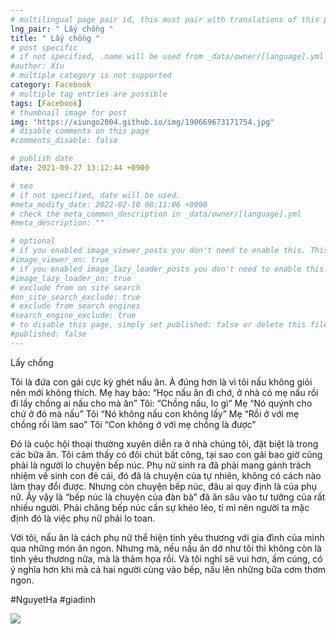```yaml
---
# multilingual page pair id, this must pair with translations of this page. (This name must be unique)
lng_pair: " Lấy chồng "
title: " Lấy chồng "
# post specific
# if not specified, .name will be used from _data/owner/[language].yml
#author: Xíu
# multiple category is not supported
category: Facebook
# multiple tag entries are possible
tags: [Facebook]
# thumbnail image for post
img: "https://xiungo2004.github.io/img/190669673171754.jpg"
# disable comments on this page
#comments_disable: false

# publish date
date: 2021-09-27 13:12:44 +0900

# seo
# if not specified, date will be used.
#meta_modify_date: 2022-02-10 08:11:06 +0900
# check the meta_common_description in _data/owner/[language].yml
#meta_description: ""

# optional
# if you enabled image_viewer_posts you don't need to enable this. This is only if image_viewer_posts = false
#image_viewer_on: true
# if you enabled image_lazy_loader_posts you don't need to enable this. This is only if image_lazy_loader_posts = false
#image_lazy_loader_on: true
# exclude from on site search
#on_site_search_exclude: true
# exclude from search engines
#search_engine_exclude: true
# to disable this page, simply set published: false or delete this file
#published: false
---
```


<!-- outline-start -->

Lấy chồng

Tôi là đứa con gái cực kỳ ghét nấu ăn. À đúng hơn là vì tôi nấu không giỏi nên mới không thích.
Mẹ hay bảo: “Học nấu ăn đi chớ, ở nhà có mẹ nấu rồi đi lấy chồng ai nấu cho mà ăn”
Tôi: “Chồng nấu, lo gì”
Mẹ “Nó quýnh cho chứ ở đó mà nấu”
Tôi “Nó không nấu con không lấy”
Mẹ “Rồi ở với mẹ chồng rồi làm sao”
Tôi “Con không ở với mẹ chồng là được”

Đó là cuộc hội thoại thường xuyên diễn ra ở nhà chúng tôi, đặt biệt là trong các bữa ăn. Tôi cảm thấy có đôi chút bất công, tại sao con gái bao giờ cũng phải là người lo chuyện bếp núc. Phụ nữ sinh ra đã phải mang gánh trách nhiệm về sinh con đẻ cái, đó đã là chuyện của tự nhiên, không có cách nào làm thay đổi được. Nhưng còn chuyện bếp núc, đâu ai quy định là của phụ nữ. Ấy vậy là “bếp núc là chuyện của đàn bà” đã ăn sâu vào tư tưởng của rất nhiều người. Phải chăng bếp núc cần sự khéo léo, tỉ mỉ nên người ta mặc định đó là việc phụ nữ phải lo toan.

Với tôi, nấu ăn là cách phụ nữ thể hiện tình yêu thương với gia đình của mình qua những món ăn ngon. Nhưng mà, nếu nấu ăn dở như tôi thì không còn là tình yêu thương nữa, mà là thảm họa rồi. Và tôi nghĩ sẽ vui hơn, ấm cúng, có ý nghĩa hơn khi mà cả hai người cùng vào bếp, nấu lên những bữa cơm thơm ngon.

#NguyetHa
#giadinh

<!-- outline-end -->

<img src= "https://xiungo2004.github.io/img/190669673171754.jpg">